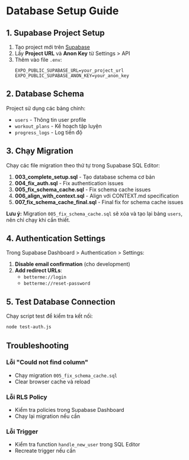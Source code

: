 # Database Setup Guide

## 1. Supabase Project Setup

1. Tạo project mới trên [Supabase](https://supabase.com)
2. Lấy **Project URL** và **Anon Key** từ Settings > API
3. Thêm vào file `.env`:
   ```
   EXPO_PUBLIC_SUPABASE_URL=your_project_url
   EXPO_PUBLIC_SUPABASE_ANON_KEY=your_anon_key
   ```

## 2. Database Schema

Project sử dụng các bảng chính:
- `users` - Thông tin user profile
- `workout_plans` - Kế hoạch tập luyện
- `progress_logs` - Log tiến độ

## 3. Chạy Migration

Chạy các file migration theo thứ tự trong Supabase SQL Editor:

1. **003_complete_setup.sql** - Tạo database schema cơ bản
2. **004_fix_auth.sql** - Fix authentication issues  
3. **005_fix_schema_cache.sql** - Fix schema cache issues
4. **006_align_with_context.sql** - Align với CONTEXT.md specification
5. **007_fix_schema_cache_final.sql** - Final fix for schema cache issues

**Lưu ý:** Migration `005_fix_schema_cache.sql` sẽ xóa và tạo lại bảng `users`, nên chỉ chạy khi cần thiết.

## 4. Authentication Settings

Trong Supabase Dashboard > Authentication > Settings:

1. **Disable email confirmation** (cho development)
2. **Add redirect URLs**:
   - `betterme://login`
   - `betterme://reset-password`

## 5. Test Database Connection

Chạy script test để kiểm tra kết nối:
```bash
node test-auth.js
```

## Troubleshooting

### Lỗi "Could not find column"
- Chạy migration `005_fix_schema_cache.sql`
- Clear browser cache và reload

### Lỗi RLS Policy
- Kiểm tra policies trong Supabase Dashboard
- Chạy lại migration nếu cần

### Lỗi Trigger
- Kiểm tra function `handle_new_user` trong SQL Editor
- Recreate trigger nếu cần 